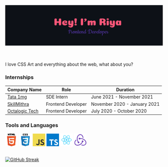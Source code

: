 <div align="center">
  <img src="./header.png">
</div>
</br></br>
<div>
  <p>I love CSS Art and everything about the web, what about you?</p>
</div>
<div>
  <h3>Internships</h3>
  
  | Company Name   	| Role               	| Duration                     	|
|----------------	|--------------------	|------------------------------	|
| [Tata 1mg](https://www.1mg.com/)       	| SDE Intern         	| June 2021 - November 2021    	|
| [SkillMithra](https://www.skillmithra.com/)    	| Frontend Developer 	| November 2020 - January 2021 	|
| [Octalogic Tech](https://octalogic.in/) 	| Frontend Developer 	| July 2020 - October 2020     	|
</div>
<div>
  <h3>Tools and Languages</h3>
  <img height="40" src="https://raw.githubusercontent.com/github/explore/80688e429a7d4ef2fca1e82350fe8e3517d3494d/topics/html/html.png">
  <img height="40" src="https://raw.githubusercontent.com/github/explore/80688e429a7d4ef2fca1e82350fe8e3517d3494d/topics/css/css.png">
  <img height="40" src="https://raw.githubusercontent.com/github/explore/80688e429a7d4ef2fca1e82350fe8e3517d3494d/topics/javascript/javascript.png">
  <img height="40" src="https://raw.githubusercontent.com/github/explore/80688e429a7d4ef2fca1e82350fe8e3517d3494d/topics/typescript/typescript.png">
  <img height="40" src="https://raw.githubusercontent.com/github/explore/80688e429a7d4ef2fca1e82350fe8e3517d3494d/topics/react/react.png">
  <img height="40" src="https://raw.githubusercontent.com/github/explore/80688e429a7d4ef2fca1e82350fe8e3517d3494d/topics/redux/redux.png">
</div>
</br>
<div>

  [![GitHub Streak](https://github-readme-streak-stats.herokuapp.com?user=riyasavant&theme=dark&hide_border=true)](https://git.io/streak-stats)
</div>
